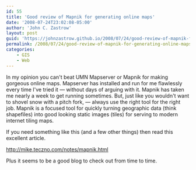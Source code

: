 ```yaml
---
id: 55
title: 'Good review of Mapnik for generating online maps'
date: '2008-07-24T23:02:08-05:00'
author: 'John C. Zastrow'
layout: post
guid: 'https://johnzastrow.github.io/2008/07/24/good-review-of-mapnik-for-generating-online-maps/'
permalink: /2008/07/24/good-review-of-mapnik-for-generating-online-maps/
categories:
    - GIS
    - Web
---
```


In my opinion you can't beat UMN Mapserver or Mapnik for making gorgeous online maps. Mapserver has installed and run for me flawlessly every time I've tried it — without days of arguing with it. Mapnik has taken me nearly a week to get running sometimes. But, just like you wouldn't want to shovel snow with a pitch fork, — always use the right tool for the right job. Mapnik is a focused tool for quickly turning geographic data (think shapefiles) into good looking static images (tiles) for serving to modern internet tiling maps.

If you need something like this (and a few other things) then read this excellent article.

<http://mike.teczno.com/notes/mapnik.html>

Plus it seems to be a good blog to check out from time to time.